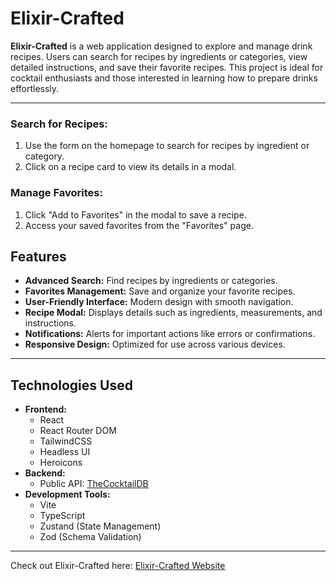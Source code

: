 # Elixir-Crafted

**Elixir-Crafted** is a web application designed to explore and manage drink recipes. Users can search for recipes by ingredients or categories, view detailed instructions, and save their favorite recipes. This project is ideal for cocktail enthusiasts and those interested in learning how to prepare drinks effortlessly.

---

### Search for Recipes:

1. Use the form on the homepage to search for recipes by ingredient or category.
2. Click on a recipe card to view its details in a modal.

### Manage Favorites:

1. Click "Add to Favorites" in the modal to save a recipe.
2. Access your saved favorites from the "Favorites" page.

## Features

- **Advanced Search:** Find recipes by ingredients or categories.
- **Favorites Management:** Save and organize your favorite recipes.
- **User-Friendly Interface:** Modern design with smooth navigation.
- **Recipe Modal:** Displays details such as ingredients, measurements, and instructions.
- **Notifications:** Alerts for important actions like errors or confirmations.
- **Responsive Design:** Optimized for use across various devices.

---

## Technologies Used

- **Frontend:**
  - React
  - React Router DOM
  - TailwindCSS
  - Headless UI
  - Heroicons
- **Backend:**
  - Public API: [TheCocktailDB](https://www.thecocktaildb.com/)
- **Development Tools:**
  - Vite
  - TypeScript
  - Zustand (State Management)
  - Zod (Schema Validation)

---

Check out Elixir-Crafted here: [Elixir-Crafted Website](https://elixir-crafted.netlify.app/)
